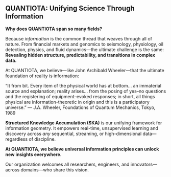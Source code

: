 

## **QUANTIOTA: Unifying Science Through Information**

 **Why does QUANTIOTA span so many fields?**

 Because *information* is the common thread that weaves through all of nature.
 From financial markets and genomics to seismology, physiology, oil detection, physics, and fluid dynamics—the ultimate challenge is the same:
 **Revealing hidden structure, predictability, and transitions in complex data.**

 
At QUANTIOTA, we believe—like John Archibald Wheeler—that the ultimate foundation of reality is information:

“It from bit. Every item of the physical world has at bottom... an immaterial source and explanation; reality arises... from the posing of yes–no questions and the registering of equipment–evoked responses; in short, all things physical are information-theoretic in origin and this is a participatory universe.”
— J.A. Wheeler, Foundations of Quantum Mechanics, Tokyo, 1989




 **Structured Knowledge Accumulation (SKA)** is our unifying framework for information geometry.
 It empowers real-time, unsupervised learning and discovery across *any* sequential, streaming, or high-dimensional data—regardless of discipline.

 **At QUANTIOTA, we believe universal information principles can unlock new insights everywhere.**

 Our organization welcomes all researchers, engineers, and innovators—across domains—who share this vision.







